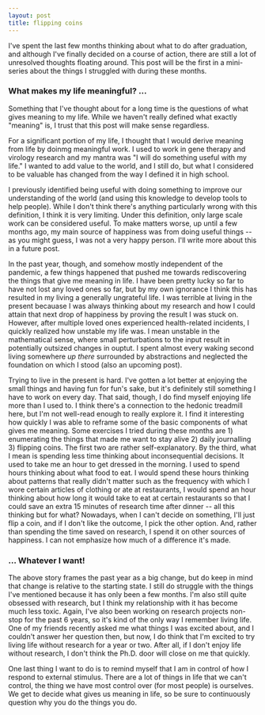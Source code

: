 ```yaml
---
layout: post
title: flipping coins
---
```


I've spent the last few months thinking about what to do after graduation, and although I've finally decided on a course of action, there are still a lot of unresolved thoughts floating around. This post will be the first in a mini-series about the things I struggled with during these months.

### What makes my life meaningful? ...

Something that I've thought about for a long time is the questions of what gives meaning to my life. While we haven't really defined what exactly "meaning" is, I trust that this post will make sense regardless.

For a significant portion of my life, I thought that I would derive meaning from life by doinmg meaningful work. I used to work in gene therapy and virology research and my mantra was "I will do something useful with my life." I wanted to add value to the world, and I still do, but what I considered to be valuable has changed from the way I defined it in high school. 

I previously identified being useful with doing something to improve our understanding of the world (and using this knowledge to develop tools to help people). While I don't think there's anything particularly wrong with this definition, I think it is very limiting. Under this definition, only large scale work can be considered useful. To make matters worse, up until a few months ago, my main source of happiness was from doing useful things -- as you might guess, I was not a very happy person. I'll write more about this in a future post. 

In the past year, though, and somehow mostly independent of the pandemic, a few things happened that pushed me towards rediscovering the things that give me meaning in life. I have been pretty lucky so far to have not lost any loved ones so far, but by my own ignorance I think this has resulted in my living a generally ungrateful life. I was terrible at living in the present becauase I was always thinking about my research and how I could attain that next drop of happiness by proving the result I was stuck on. However, after multiple loved ones experienced health-related incidents, I quickly realized how unstable my life was. I mean unstable in the mathematical sense, where small perturbations to the input result in potentially outsized changes in ouptut. I spent almost every waking second living somewhere *up there* surrounded by abstractions and neglected the foundation on which I stood (also an upcoming post). 

Trying to live in the present is hard. I've gotten a lot better at enjoying the small things and having fun for fun's sake, but it's definitely still something I have to work on every day. That said, though, I do find myself enjoying life more than I used to. I think there's a connection to the hedonic treadmill here, but I'm not well-read enough to really explore it. I find it interesting how quickly I was able to reframe some of the basic components of what gives me meaning. Some exercises I tried during these months are 1) enumerating the things that made me want to stay alive 2) daily journalling 3) flipping coins. The first two are rather self-explanatory. By the third, what I mean is spending less time thinking about inconsequential decisions. It used to take me an hour to get dressed in the morning. I used to spend hours thinking about what food to eat. I would spend these hours thinking about patterns that really didn't matter such as the frequency with which I wore certain articles of clothing or ate at restaurants, I would spend an hour thinking about how long it would take to eat at certain restaurants so that I could save an extra 15 minutes of research time after dinner -- all this thinking but for what? Nowadays, when I can't decide on something, I'll just flip a coin, and if I don't like the outcome, I pick the other option. And, rather than spending the time saved on research, I spend it on other sources of happiness. I can not emphasize how much of a difference it's made. 

### ... Whatever I want!

The above story frames the past year as a big change, but do keep in mind that change is relative to the starting state. I still do struggle with the things I've mentioned because it has only been a few months. I'm also still quite obsessed with research, but I think my relationship with it has become much less toxic. Again, I've also been working on research projects non-stop for the past 6 years, so it's kind of the only way I remember living life. One of my friends recently asked me what things I was excited about, and I couldn't answer her question then, but now, I do think that I'm excited to try living life without research for a year or two. After all, if I don't enjoy life without research, I don't think the Ph.D. door will close on me that quickly. 

One last thing I want to do is to remind myself that I am in control of how I respond to external stimulus. There are a lot of things in life that we can't control, the thing we have most control over (for most people) is ourselves. We get to decide what gives us meaning in life, so be sure to continuously question why you do the things you do.